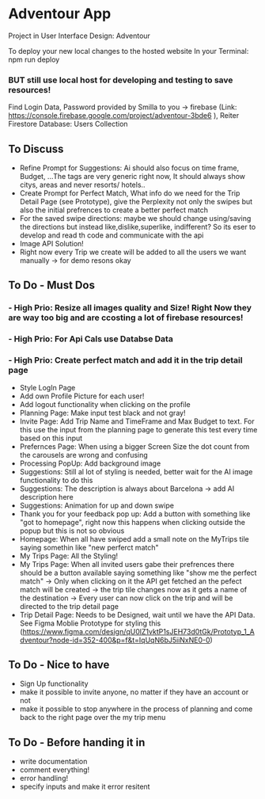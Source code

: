 # Adventour App

Project in User Interface Design: Adventour

To deploy your new local changes to the hosted website
In your Terminal: npm run deploy

### BUT still use local host for developing and testing to save resources!

Find Login Data, Password provided by Smilla to you -> firebase (Link: https://console.firebase.google.com/project/adventour-3bde6 ), Reiter Firestore Database: Users Collection

## To Discuss

- Refine Prompt for Suggestions: Ai should also focus on time frame, Budget, ...The tags are very generic right now, It should always show citys, areas and never resorts/ hotels..
- Create Prompt for Perfect Match, What info do we need for the Trip Detail Page (see Prototype), give the Perplexity not only the swipes but also the initial prefrences to create a better perfect match
- For the saved swipe directions: maybe we should change using/saving the directions but instead like,dislike,superlike, indifferent? So its eser to develop and read th code and communicate with the api
- Image API Solution!
- Right now every Trip we create will be added to all the users we want manually -> for demo resons okay

## To Do - Must Dos

### - High Prio: Resize all images quality and Size! Right Now they are way too big and are ccosting a lot of firebase resources!

### - High Prio: For Api Cals use Databse Data

### - High Prio: Create perfect match and add it in the trip detail page

- Style LogIn Page
- Add own Profile Picture for each user!
- Add logout functionality when clicking on the profile
- Planning Page: Make input test black and not gray!
- Invite Page: Add Trip Name and TimeFrame and Max Budget to text. For this use the input from the planning page to generate this test every time based on this input
- Prefernces Page: When using a bigger Screen Size the dot count from the carousels are wrong and confusing
- Processing PopUp: Add background image
- Suggestions: Still al lot of styling is needed, better wait for the AI image functionality to do this
- Suggestions: The description is always about Barcelona -> add AI description here
- Suggestions: Animation for up and down swipe
- Thank you for your feedback pop up: Add a button with something like "got to homepage", right now this happens when clicking outside the popup but this is not so obvious
- Homepage: When all have swiped add a small note on the MyTrips tile saying somethin like "new perferct match"
- My Trips Page: All the Styling!
- My Trips Page: When all invited users gabe their prefrences there should be a button available saying something like "show me the perfect match" -> Only when clicking on it the API get fetched an the pefect match will be created -> the trip tile changes now as it gets a name of the destination -> Every user can now click on the trip and will be directed to the trip detail page
- Trip Detail Page: Needs to be Designed, wait until we have the API Data. See Figma Moblie Prototype for styling this (https://www.figma.com/design/qU0lZ1vktP1sJEH73d0tGk/Prototyp_1_Adventour?node-id=352-400&p=f&t=IqUqN6bJ5iiNxNE0-0)

## To Do - Nice to have

- Sign Up functionality
- make it possible to invite anyone, no matter if they have an account or not
- make it possible to stop anywhere in the process of planning and come back to the right page over the my trip menu

## To Do - Before handing it in

- write documentation
- comment everything!
- error handling!
- specify inputs and make it error resitent
